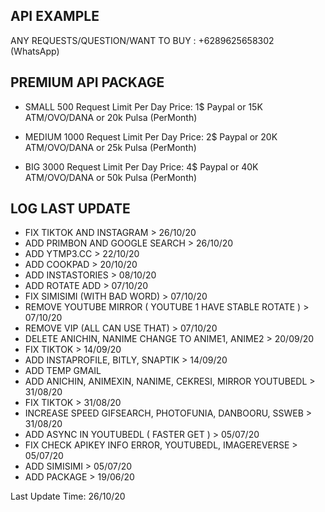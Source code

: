 ## API EXAMPLE ##

ANY REQUESTS/QUESTION/WANT TO BUY : +6289625658302 (WhatsApp)


## PREMIUM API PACKAGE ##
- SMALL
500 Request Limit Per Day
Price: 1$ Paypal or 15K ATM/OVO/DANA or 20k Pulsa (PerMonth)

- MEDIUM
1000 Request Limit Per Day
Price: 2$ Paypal or 20K ATM/OVO/DANA or 25k Pulsa (PerMonth)

- BIG
3000 Request Limit Per Day
Price: 4$ Paypal or 40K ATM/OVO/DANA or 50k Pulsa (PerMonth)


## LOG LAST UPDATE ##

- FIX TIKTOK AND INSTAGRAM > 26/10/20
- ADD PRIMBON AND GOOGLE SEARCH > 26/10/20
- ADD YTMP3.CC > 22/10/20
- ADD COOKPAD > 20/10/20
- ADD INSTASTORIES > 08/10/20
- ADD ROTATE ADD > 07/10/20
- FIX SIMISIMI (WITH BAD WORD) > 07/10/20
- REMOVE YOUTUBE MIRROR ( YOUTUBE 1 HAVE STABLE ROTATE ) > 07/10/20
- REMOVE VIP (ALL CAN USE THAT) > 07/10/20
- DELETE ANICHIN, NANIME CHANGE TO ANIME1, ANIME2  > 20/09/20
- FIX TIKTOK  > 14/09/20
- ADD INSTAPROFILE, BITLY, SNAPTIK > 14/09/20
- ADD TEMP GMAIL
- ADD ANICHIN, ANIMEXIN, NANIME, CEKRESI, MIRROR YOUTUBEDL > 31/08/20
- FIX TIKTOK > 31/08/20
- INCREASE SPEED GIFSEARCH, PHOTOFUNIA, DANBOORU, SSWEB > 31/08/20
- ADD ASYNC IN YOUTUBEDL ( FASTER GET ) > 05/07/20
- FIX CHECK APIKEY INFO ERROR, YOUTUBEDL, IMAGEREVERSE > 05/07/20
- ADD SIMISIMI > 05/07/20
- ADD PACKAGE > 19/06/20

Last Update Time: 26/10/20
